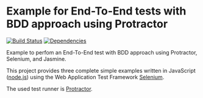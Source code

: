 # Example for End-To-End tests with BDD approach using Protractor

[![Build Status](https://travis-ci.org/leutloff/e2e-protractor-jasmine-bdd-example.png?branch=master)](https://travis-ci.org/leutloff/e2e-protractor-jasmine-bdd-example)
[![Dependencies](https://gemnasium.com/leutloff/e2e-protractor-jasmine-bdd-example.png)](https://gemnasium.com/leutloff/e2e-protractor-jasmine-bdd-example)

Example to perfom an End-To-End test with BDD approach using Protractor, Selenium, and Jasmine.

This project provides three complete simple examples written in JavaScript ([node.js](http://nodejs.org/)) 
using the Web Application Test Framework [Selenium](http://docs.seleniumhq.org/projects/webdriver/). 


The used test runner is [Protractor](https://angular.github.io/protractor/). 

